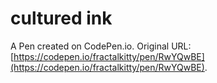 # cultured ink

A Pen created on CodePen.io. Original URL: [https://codepen.io/fractalkitty/pen/RwYQwBE](https://codepen.io/fractalkitty/pen/RwYQwBE).

